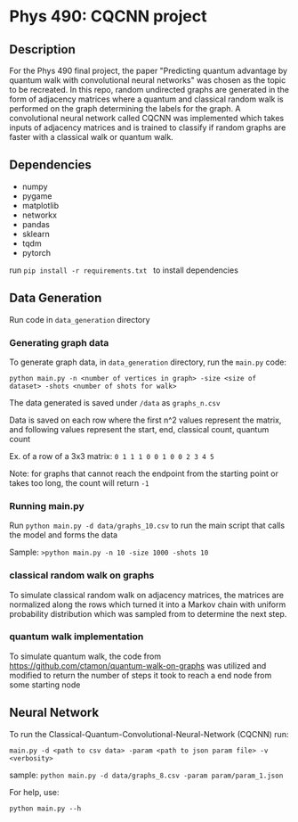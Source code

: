 Phys 490: CQCNN project 
======================

## Description
For the Phys 490 final project, the paper "Predicting quantum advantage by quantum walk with convolutional neural networks"
was chosen as the topic to be recreated. In this repo, random undirected graphs are generated in the form of adjacency matrices
where a quantum and classical random walk is performed on the graph determining the labels for the graph. A convolutional neural network
called CQCNN was implemented which takes inputs of adjacency matrices and is trained to classify if random graphs are faster
with a classical walk or quantum walk.

## Dependencies
- numpy
- pygame
- matplotlib
- networkx
- pandas
- sklearn
- tqdm
- pytorch

 run `pip install -r requirements.txt ` to install dependencies

## Data Generation 
Run code in `data_generation` directory

### Generating graph data
To generate graph data, in `data_generation` directory, run the `main.py` code:

`python main.py -n <number of vertices in graph> -size <size of dataset> -shots <number of shots for walk>`

The data generated is saved under `/data`  as `graphs_n.csv`

Data is saved on each row where the first n^2 values represent the matrix, and following values represent 
the start, end, classical count, quantum count

Ex. of a row of a 3x3 matrix: `0 1 1 1 0 0 1 0 0 2 3 4 5`

Note: for graphs that cannot reach the endpoint from the starting point or takes too long, the count will return `-1`

### Running main.py

Run `python main.py -d data/graphs_10.csv` to run the main script that calls the model and forms the data

Sample: `>python main.py -n 10 -size 1000 -shots 10`

### classical random walk on graphs

To simulate classical random walk on adjacency matrices, the matrices are normalized along the rows which turned
it into a Markov chain with uniform probability distribution which was sampled from to determine the next step.

### quantum walk implementation 

To simulate quantum walk, the code from https://github.com/ctamon/quantum-walk-on-graphs was utilized and modified to
return the number of steps it took to reach a end node from some starting node


## Neural Network
To run the Classical-Quantum-Convolutional-Neural-Network (CQCNN) run:
 
`main.py -d <path to csv data> -param <path to json param file> -v <verbosity>`

sample: `python main.py -d data/graphs_8.csv -param param/param_1.json`

For help, use:

`python main.py --h`